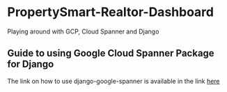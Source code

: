 # PropertySmart-Realtor-Dashboard

Playing around with GCP, Cloud Spanner and Django

## Guide to using Google Cloud Spanner Package for Django

The link on how to use django-google-spanner is available in the link [here](https://pypi.org/project/django-google-spanner/)